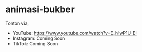 # animasi-bukber

Tonton via, 

* YouTube: https://www.youtube.com/watch?v=E_hlwP1U-EI
* Instagram: Coming Soon
* TikTok: Coming Soon
